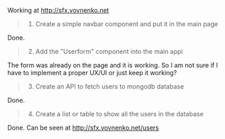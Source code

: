 Working at 
http://sfx.vovnenko.net

> 1. Create a simple navbar component and put it in the main page

Done.

> 2. Add the "Userform" component into the main appi

The form was already on the page and it is working.
So I am not sure if I have to implement a proper UX/UI or just keep it working?

> 3. Create an API to fetch users to mongodb database

Done.

> 4. Create a list or table to show all the users in the database

Done. Can be seen at 
http://sfx.vovnenko.net/users
